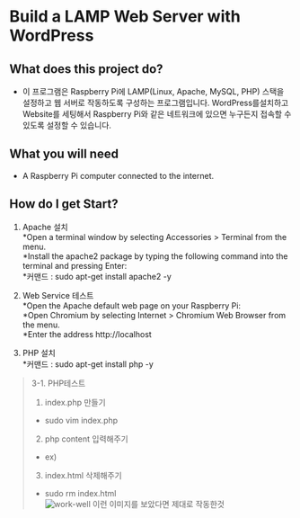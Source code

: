 # Build a LAMP Web Server with WordPress

## What does this project do?
* 이 프로그램은 Raspberry Pi에 LAMP(Linux, Apache, MySQL, PHP) 스택을 설정하고 웹 서버로 작동하도록 구성하는 프로그램입니다. WordPress를설치하고 Website를 세팅해서 Raspberry Pi와 같은 네트워크에 있으면 누구든지 접속할 수 있도록 설정할 수 있습니다. 

## What you will need
* A Raspberry Pi computer connected to the internet.

## How do I get Start?
1. Apache 설치  
*Open a terminal window by selecting Accessories > Terminal from the menu.  
*Install the apache2 package by typing the following command into the terminal and pressing Enter:  
*커맨드 : sudo apt-get install apache2 -y

2. Web Service 테스트  
*Open the Apache default web page on your Raspberry Pi:  
	*Open Chromium by selecting Internet > Chromium Web Browser from the menu.  
	*Enter the address http://localhost

3. PHP 설치  
*커맨드 : sudo apt-get install php -y  
>3-1. PHP테스트  
>1. index.php 만들기  
>* sudo vim index.php
>2. php content 입력해주기  
>* ex) <?php echo "hello world"; ?>  
>3. index.html 삭제해주기  
>* sudo rm index.html  
![work-well](https://projects-static.raspberrypi.org/projects/lamp-web-server-with-wordpress/40bbe4fdff0772fc22e960571225292240b37910/en/images/apache-hello-world.png) 
> 이런 이미지를 보았다면 제대로 작동한것
